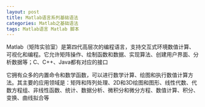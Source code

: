```yaml
---
layout: post
title: Matlab语言系列基础语法
categories: Matlab之基础语法
tags: Matlab语言 Matlab 脚本
---
```


Matlab（矩阵实验室）是第四代高层次的编程语言，支持交互式环境数值计算、可视化和编程。它允许矩阵操作、绘制函数和数据、实现算法、创建用户界面、分析数据等；C、C++、Java都有对应的接口

它拥有众多的内置命令和数学函数，可以进行数学计算、绘图和执行数值计算方法。其主要的应用领域是：矩阵和阵列处理、2D和3D绘图和图形、线性代数、代数方程组、非线性函数、统计、数据分析、微积分和微分方程、数值计算、积分、变换、曲线拟合等

